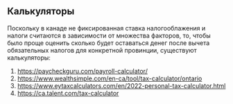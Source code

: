 ## Калькуляторы
Поскольку в канаде не фиксированная ставка налогооблажения и налоги считаются в зависимости от множества факторов, то, чтобы было проще оценить сколько будет оставаться денег после вычета обязательных налогов для конкретной провинции, существуют калькуляторы:

1. https://paycheckguru.com/payroll-calculator/
2. https://www.wealthsimple.com/en-ca/tool/tax-calculator/ontario
3. https://www.eytaxcalculators.com/en/2022-personal-tax-calculator.html
4. https://ca.talent.com/tax-calculator 
